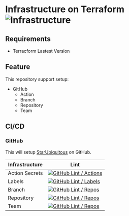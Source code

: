 # Infrastructure on Terraform ![Infrastructure](https://img.shields.io/badge/Infrastructure-Terraform-blue?style=flat-square&logo=terraform&logoColor=white)

## Requirements
- Terracform Lastest Version

## Feature

This repository support setup:


- GitHub
  - Action
  - Branch
  - Repository
  - Team

## CI/CD

### GitHub
This will setup [StarUbiquitous](https://github.com/StarUbiquitous) on GitHub.

| Infrastructure | Lint                                                                                                                                                                                               |
|----------------|----------------------------------------------------------------------------------------------------------------------------------------------------------------------------------------------------|
| Action Secrets | [![GitHub Lint / Actions](https://github.com/StarUbiquitous/infra/actions/workflows/github-actions.yaml/badge.svg)](https://github.com/StarUbiquitous/infra/actions/workflows/github-actions.yaml) |
| Labels         | [![GitHub Lint / Labels](https://github.com/StarUbiquitous/infra/actions/workflows/github-labels.yaml/badge.svg)](https://github.com/StarUbiquitous/infra/actions/workflows/github-labels.yaml)    |
| Branch         | [![GitHub Lint / Repos](https://github.com/StarUbiquitous/infra/actions/workflows/github-repos.yaml/badge.svg)](https://github.com/StarUbiquitous/infra/actions/workflows/github-repos.yaml)       |
| Repository     | [![GitHub Lint / Repos](https://github.com/StarUbiquitous/infra/actions/workflows/github-repos.yaml/badge.svg)](https://github.com/StarUbiquitous/infra/actions/workflows/github-repos.yaml)       |
| Team           | [![GitHub Lint / Repos](https://github.com/StarUbiquitous/infra/actions/workflows/github-teams.yaml/badge.svg)](https://github.com/StarUbiquitous/infra/actions/workflows/github-team.yaml)        |

